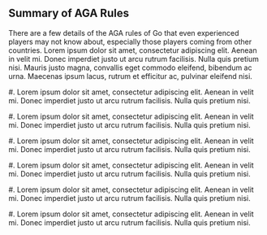 Summary of AGA Rules
--------------------

There are a few details of the AGA rules of Go that even experienced
players may not know about, especially those players coming from other
countries. Lorem ipsum dolor sit amet, consectetur adipiscing
elit. Aenean in velit mi. Donec imperdiet justo ut arcu rutrum
facilisis. Nulla quis pretium nisi. Mauris justo magna, convallis eget
commodo eleifend, bibendum ac urna. Maecenas ipsum lacus, rutrum et
efficitur ac, pulvinar eleifend nisi.

#. Lorem ipsum dolor sit amet, consectetur adipiscing elit. Aenean in
   velit mi. Donec imperdiet justo ut arcu rutrum facilisis. Nulla
   quis pretium nisi.

#. Lorem ipsum dolor sit amet, consectetur adipiscing elit. Aenean in
   velit mi. Donec imperdiet justo ut arcu rutrum facilisis. Nulla
   quis pretium nisi.

#. Lorem ipsum dolor sit amet, consectetur adipiscing elit. Aenean in
   velit mi. Donec imperdiet justo ut arcu rutrum facilisis. Nulla
   quis pretium nisi.

#. Lorem ipsum dolor sit amet, consectetur adipiscing elit. Aenean in
   velit mi. Donec imperdiet justo ut arcu rutrum facilisis. Nulla
   quis pretium nisi.

#. Lorem ipsum dolor sit amet, consectetur adipiscing elit. Aenean in
   velit mi. Donec imperdiet justo ut arcu rutrum facilisis. Nulla
   quis pretium nisi.

#. Lorem ipsum dolor sit amet, consectetur adipiscing elit. Aenean in
   velit mi. Donec imperdiet justo ut arcu rutrum facilisis. Nulla
   quis pretium nisi.
